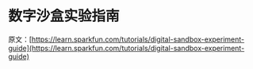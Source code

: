 # 数字沙盒实验指南

原文：[https://learn.sparkfun.com/tutorials/digital-sandbox-experiment-guide](https://learn.sparkfun.com/tutorials/digital-sandbox-experiment-guide)